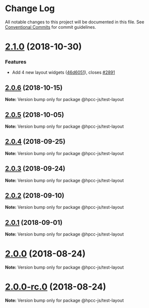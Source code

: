 # Change Log

All notable changes to this project will be documented in this file.
See [Conventional Commits](https://conventionalcommits.org) for commit guidelines.

<a name="2.1.0"></a>
# [2.1.0](https://github.com/GordonSmith/Visualization/compare/@hpcc-js/test-layout@2.0.6...@hpcc-js/test-layout@2.1.0) (2018-10-30)


### Features

* Add 4 new layout widgets ([46d6051](https://github.com/GordonSmith/Visualization/commit/46d6051)), closes [#2891](https://github.com/GordonSmith/Visualization/issues/2891)





<a name="2.0.6"></a>
## [2.0.6](https://github.com/GordonSmith/Visualization/compare/@hpcc-js/test-layout@2.0.5...@hpcc-js/test-layout@2.0.6) (2018-10-15)

**Note:** Version bump only for package @hpcc-js/test-layout





<a name="2.0.5"></a>
## [2.0.5](https://github.com/GordonSmith/Visualization/compare/@hpcc-js/test-layout@2.0.4...@hpcc-js/test-layout@2.0.5) (2018-10-05)

**Note:** Version bump only for package @hpcc-js/test-layout





<a name="2.0.4"></a>
## [2.0.4](https://github.com/GordonSmith/Visualization/compare/@hpcc-js/test-layout@2.0.3...@hpcc-js/test-layout@2.0.4) (2018-09-25)

**Note:** Version bump only for package @hpcc-js/test-layout





<a name="2.0.3"></a>
## [2.0.3](https://github.com/GordonSmith/Visualization/compare/@hpcc-js/test-layout@2.0.2...@hpcc-js/test-layout@2.0.3) (2018-09-24)

**Note:** Version bump only for package @hpcc-js/test-layout





<a name="2.0.2"></a>
## [2.0.2](https://github.com/GordonSmith/Visualization/compare/@hpcc-js/test-layout@2.0.1...@hpcc-js/test-layout@2.0.2) (2018-09-10)

**Note:** Version bump only for package @hpcc-js/test-layout





<a name="2.0.1"></a>
## [2.0.1](https://github.com/GordonSmith/Visualization/compare/@hpcc-js/test-layout@2.0.0...@hpcc-js/test-layout@2.0.1) (2018-09-01)

**Note:** Version bump only for package @hpcc-js/test-layout





<a name="2.0.0"></a>
# [2.0.0](https://github.com/GordonSmith/Visualization/compare/@hpcc-js/test-layout@0.0.57...@hpcc-js/test-layout@2.0.0) (2018-08-24)

**Note:** Version bump only for package @hpcc-js/test-layout





<a name="2.0.0-rc.0"></a>
# [2.0.0-rc.0](https://github.com/GordonSmith/Visualization/compare/@hpcc-js/test-layout@0.0.57...@hpcc-js/test-layout@2.0.0-rc.0) (2018-08-24)

**Note:** Version bump only for package @hpcc-js/test-layout
